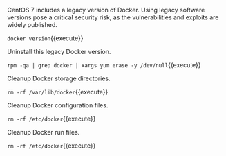 
CentOS 7 includes a legacy version of Docker. Using legacy software versions pose a critical security risk, as the vulnerabilities and exploits are widely published.

`docker version`{{execute}}

Uninstall this legacy Docker version.

`rpm -qa | grep docker | xargs yum erase -y /dev/null`{{execute}}

Cleanup Docker storage directories.

`rm -rf /var/lib/docker`{{execute}}

Cleanup Docker configuration files.

`rm -rf /etc/docker`{{execute}}

Cleanup Docker run files.

`rm -rf /etc/docker`{{execute}}
